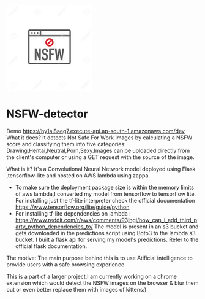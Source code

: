 ![](nsfw.jpeg)
# NSFW-detector
Demo https://hy1al8aeg7.execute-api.ap-south-1.amazonaws.com/dev
What it does?
It detects Not Safe For Work Images by calculating a NSFW score and classifying them into five categories: Drawing,Hentai,Neutral,Porn,Sexy.Images can be uploaded directly from the client's computer or using a GET request with the source of the image.

What is it?
It's a Convolutional Neural Network model deployed using Flask ,tensorflow-lite and hosted on AWS lambda using zappa.


* To make sure the deployment package size is within the memory limits of aws lambda,I converted my model from tensorflow to tensorflow lite. For installing just the tf-lite interpreter check the official documentation https://www.tensorflow.org/lite/guide/python
* For installing tf-lite dependencies on lambda : https://www.reddit.com/r/aws/comments/93jhgi/how_can_i_add_third_party_python_dependencies_to/
The model is present in an s3 bucket and gets downloaded in the predictions script using Boto3 to the lambda s3 bucket.
I built a flask api for serving my model's predictions. Refer to the official flask documentation. 


The motive:
The main purpose behind this is to use Atificial intelligence to provide users with a safe browsing experience

This is a part of a larger project.I am currently working on a chrome extension which would detect the NSFW images on the browser & blur them out or even better replace them with images of kittens:)
 
